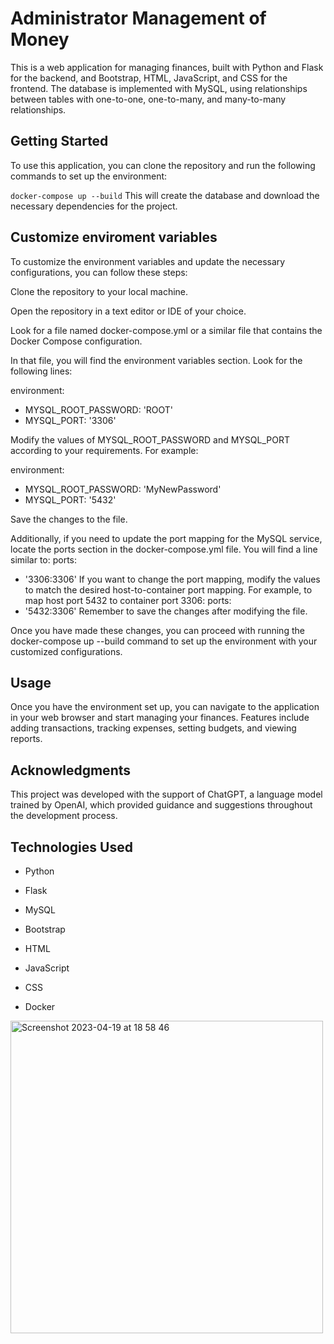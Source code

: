 # Administrator Management of Money
This is a web application for managing finances, built with Python and Flask for the backend, and Bootstrap, HTML, JavaScript, and CSS for the frontend. The database is implemented with MySQL, using relationships between tables with one-to-one, one-to-many, and many-to-many relationships.

## Getting Started
To use this application, you can clone the repository and run the following commands to set up the environment:

`docker-compose up --build`
This will create the database and download the necessary dependencies for the project.

## Customize enviroment variables
To customize the environment variables and update the necessary configurations, you can follow these steps:

Clone the repository to your local machine.

Open the repository in a text editor or IDE of your choice.

Look for a file named docker-compose.yml or a similar file that contains the Docker Compose configuration.

In that file, you will find the environment variables section. Look for the following lines:

environment:
  - MYSQL_ROOT_PASSWORD: 'ROOT'
  - MYSQL_PORT: '3306'

Modify the values of MYSQL_ROOT_PASSWORD and MYSQL_PORT according to your requirements. For example:

environment:
  - MYSQL_ROOT_PASSWORD: 'MyNewPassword'
  - MYSQL_PORT: '5432'

Save the changes to the file.

Additionally, if you need to update the port mapping for the MySQL service, locate the ports section in the docker-compose.yml file. You will find a line similar to:
ports:
  - '3306:3306'
If you want to change the port mapping, modify the values to match the desired host-to-container port mapping. For example, to map host port 5432 to container port 3306:
ports:
  - '5432:3306'
Remember to save the changes after modifying the file.

Once you have made these changes, you can proceed with running the docker-compose up --build command to set up the environment with your customized configurations.

## Usage
Once you have the environment set up, you can navigate to the application in your web browser and start managing your finances. Features include adding transactions, tracking expenses, setting budgets, and viewing reports.

## Acknowledgments
This project was developed with the support of ChatGPT, a language model trained by OpenAI, which provided guidance and suggestions throughout the development process.

## Technologies Used
- Python

- Flask
- MySQL
- Bootstrap
- HTML
- JavaScript
- CSS
- Docker

<img width="500" alt="Screenshot 2023-04-19 at 18 58 46" src="https://user-images.githubusercontent.com/80599426/233160624-84bb7113-16a1-4c28-9084-6ed9da4ad0bf.png">
